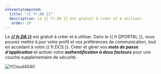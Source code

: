 ```yaml
---
eleventyComputed:
  title: "{{ fr.DA }}"
  description: Le {{ fr.DA }} est gratuit à créer et à utiliser.
   order: 20
---
```

Le [***{{ fr.DA }}***](https://portal.devolutions.com/) est gratuit à créer et à utiliser. Dans le {{ fr.DPORTAL }}, vous pouvez mettre à jour votre profil et vos préférences de communication, tout en accédant à votre {{ fr.DCS }}. Créer et gérer vos ***mots de passe d'application*** et activer votre ***authentification à deux facteurs*** pour une couche supplémentaire de sécurité.

![!!Cloud4040](https://cdnweb.devolutions.net/docs/CLOUD2005_2024_2.png)